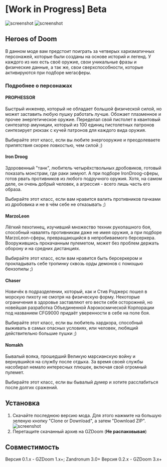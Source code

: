 # [Work in Progress] Beta

![screenshot](https://media.discordapp.net/attachments/336346028821184524/469977150406131712/unknown.png?width=981&height=552)
![screenshot](https://media.discordapp.net/attachments/339399767996235776/463773965735690285/unknown.png?width=981&height=552)

## Heroes of Doom

В данном моде вам предстоит поиграть за четверых харизматичных персонажей, которые были созданы на основе историй и легенд.
У каждого из них есть своё оружие, свои уникальные фразы и физические данные, а так же, свои сверхспособности, которые активируются при подборе мегасферы.

### Подробнее о персонажах

#### PROPHESSOR

Быстрый инженер, который не обладает большой физической силой, но может заставить любую пушку работать лучше.
Обожает плазменное и прочее энергетическое оружие.
Переделал свой пистолет в квантовый синтезатор амуниции, который из 100 единиц пистолетных патронов синтезирует рюкзак с кучей патронов для каждого вида оружия.

Выбирайте этот класс, если вы любите энергооружие и преодолеваете припятствия скорее ловкостью, чем силой ;)

#### Iron Droog

Здоровенный "танк", любитель четырёхствольных дробовиков, готовый показать монстрам, где раки зимуют.
А при подборе IronDroog-сферы, готов рвать противников из любого подручного оружия.
Хотя, на самом деле, он очень добрый человек, а агрессия - всего лишь часть его образа.

Выбирайте этот класс, если вам нравится валить противников пачками из дробовика и не в чём себе не отказывать ;)

#### MarzoLeon

Лёгкий пехотинец, изучивший множество техник рукопашного боя, способный навалять противникам даже не имея оружия, а при подборе MarzoLeon-сферы, превращающийся в непробиваемого берсеркера.
Вооружившись прокачанным пулеметом, может без проблем держать оборону и на средних дистанциях.

Выбирайте этот класс, если вам нравится быть берсеркером и прокладывать себе тропинку сквозь орды демонов с помощью бензопилы ;)

#### Chaser

Новичёк в подразделении, который, как и Стив Роджерс пошел в морскую пихоту не смотря на физическую форму.
Некоторые ограничения в здоровье заставляют его вести себя осторожней, но новейшая разработка Объединенной Аэрокосмической Корпорации под названием CFG9000 придаёт уверенности в себе на поле боя.

Выбирайте этот класс, если вы любитель хардкора, способный выживать в самых опасных условиях, или человек, любящий действительно большие пушки ;)

#### Nomakh

Бывалый вояка, прошедший Великую марсианскую войну и вернувшийся на службу после отдыха.
За время своей службы насобирал немало интересных плюшек, включая свой огромный пулемет.

Выбирайте этот класс, если вы бывалый думер и хотите расслабиться после долгих сражений.

## Установка

1. Скачайте последнюю версию мода. Для этого нажмите на большую зеленую кнопку "Clone or Download", а затем "Download ZIP".
    ![screenshot](https://media.discordapp.net/attachments/336346028821184524/469978797131694081/2018-07-21_00-25-41.png?width=981&height=552)
2. Перетащите скачанный архив на GZDoom (**Не распаковывая**)

## Совместимость

Версия 0.1.x - GZDoom 1.x+; Zandronum 3.0+
Версия 0.2.x - GZDoom 3.x+